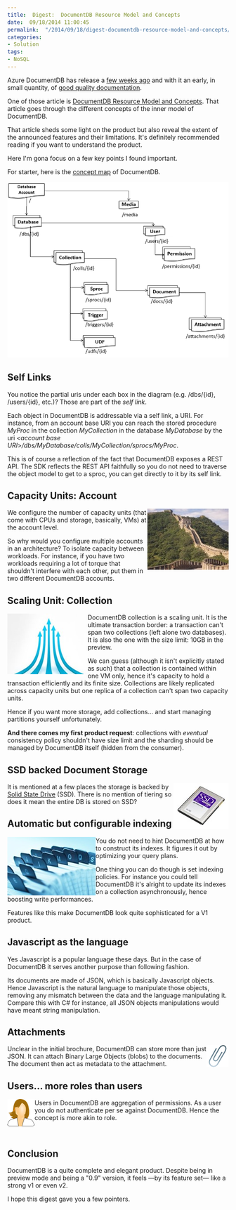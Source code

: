 ```yaml
---
title:  Digest:  DocumentDB Resource Model and Concepts
date:  09/18/2014 11:00:45
permalink:  "/2014/09/18/digest-documentdb-resource-model-and-concepts/"
categories:
- Solution
tags:
- NoSQL
---
```

<p>Azure DocumentDB has release a <a href="http://vincentlauzon.wordpress.com/2014/09/08/azure-documentdb-first-use-cases/">few weeks ago</a> and with it an early, in small quantity, of <a href="http://azure.microsoft.com/en-us/documentation/services/documentdb/">good quality documentation</a>.
</p><p>One of those article is <a href="http://azure.microsoft.com/en-us/documentation/articles/documentdb-resources/">DocumentDB Resource Model and Concepts</a>.  That article goes through the different concepts of the inner model of DocumentDB.
</p><p>That article sheds some light on the product but also reveal the extent of the announced features and their limitations.  It's definitely recommended reading if you want to understand the product.
</p><p>Here I'm gona focus on a few key points I found important.
</p><p>For starter, here is the <a href="http://en.wikipedia.org/wiki/Concept_map">concept map</a> of DocumentDB.
</p><p><img src="assets/2014/9/digest-documentdb-resource-model-and-concepts/091814_0244_digestdocum1.png" alt="" />
	</p><h2>Self Links
</h2><p>You notice the partial uris under each box in the diagram (e.g. /dbs/{id}, /users/{id}, etc.)?  Those are part of the <em>self link</em>.
</p><p>Each object in DocumentDB is addressable via a self link, a URI.  For instance, from an account base URI you can reach the stored procedure <em>MyProc</em> in the collection <em>MyCollection </em>in the database <em>MyDatabase</em> by the uri <em>&lt;account base URI</em>&gt;<em>/dbs/MyDatabase/colls/MyCollection/sprocs/MyProc</em>.
</p><p>This is of course a reflection of the fact that DocumentDB exposes a REST API.  The SDK reflects the REST API faithfully so you do not need to traverse the object model to get to a sproc, you can get directly to it by its self link.
</p><h2>Capacity Units:  Account
</h2><p><img align="right" src="assets/2014/9/digest-documentdb-resource-model-and-concepts/091814_0244_digestdocum2.jpg" alt="" />We configure the number of capacity units (that come with CPUs and storage, basically, VMs) at the account level.
</p><p>So why would you configure multiple accounts in an architecture?  To isolate capacity between workloads.  For instance, if you have two workloads requiring a lot of torque that shouldn't interfere with each other, put them in two different DocumentDB accounts.
</p><h2>Scaling Unit:  Collection
</h2><p><img align="left" src="assets/2014/9/digest-documentdb-resource-model-and-concepts/091814_0244_digestdocum3.jpg" alt="" />DocumentDB collection is a scaling unit.  It is the ultimate transaction border:  a transaction can't span two collections (left alone two databases).  It is also the one with the size limit:  10GB in the preview.
</p><p>We can guess (although it isn't explicitly stated as such) that a collection is contained within one VM only, hence it's capacity to hold a transaction efficiently and its finite size.  Collections are likely replicated across capacity units but one replica of a collection can't span two capacity units.
</p><p>Hence if you want more storage, add collections…  and start managing partitions yourself unfortunately.
</p><p><strong>And there comes my first product request</strong>:  collections with <em>eventual</em> consistency policy shouldn't have size limit and the sharding should be managed by DocumentDB itself (hidden from the consumer).
</p><h2>SSD backed Document Storage
</h2><p><img align="right" src="assets/2014/9/digest-documentdb-resource-model-and-concepts/091814_0244_digestdocum4.jpg" alt="" />It is mentioned at a few places the storage is backed by <a href="http://en.wikipedia.org/wiki/Solid-state_drive">Solid State Drive</a> (SSD).  There is no mention of tiering so does it mean the entire DB is stored on SSD?
</p><h2>Automatic but configurable indexing
</h2><p><img align="left" src="assets/2014/9/digest-documentdb-resource-model-and-concepts/091814_0244_digestdocum5.jpg" alt="" />You do not need to hint DocumentDB at how to construct its indexes.  It figures it out by optimizing your query plans.
</p><p>One thing you can do though is set indexing policies.  For instance you could tell DocumentDB it's alright to update its indexes on a collection asynchronously, hence boosting write performances.
</p><p>Features like this make DocumentDB look quite sophisticated for a V1 product.
</p><h2>Javascript as the language
</h2><p>Yes Javascript is a popular language these days.  But in the case of DocumentDB it serves another purpose than following fashion.
</p><p>Its documents are made of JSON, which is basically Javascript objects.  Hence Javascript is the natural language to manipulate those objects, removing any mismatch between the data and the language manipulating it.  Compare this with C# for instance, all JSON objects manipulations would have meant string manipulation.
</p><h2>Attachments
</h2><p><img align="right" src="assets/2014/9/digest-documentdb-resource-model-and-concepts/091814_0244_digestdocum6.png" alt="" />Unclear in the initial brochure, DocumentDB can store more than just JSON.  It can attach Binary Large Objects (blobs) to the documents.  The document then act as metadata to the attachment.
</p><h2>Users…  more roles than users
</h2><p><img align="left" src="assets/2014/9/digest-documentdb-resource-model-and-concepts/091814_0244_digestdocum7.png" alt="" />Users in DocumentDB are aggregation of permissions.  As a user you do not authenticate per se against DocumentDB.  Hence the concept is more akin to role.
</p><p>
 </p><h2>Conclusion
</h2><p>DocumentDB is a quite complete and elegant product.  Despite being in preview mode and being a "0.9" version, it feels —by its feature set— like a strong v1 or even v2.
</p><p>I hope this digest gave you a few pointers.</p>